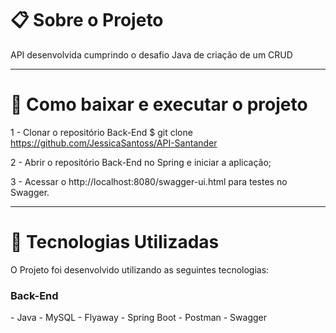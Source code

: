 # 📋 Sobre o Projeto
API desenvolvida cumprindo o desafio Java de criação de um CRUD

---
# 📁 Como baixar e executar o projeto 
1 - Clonar o repositório Back-End
$ git clone https://github.com/JessicaSantoss/API-Santander

2 - Abrir o repositório Back-End no Spring e iniciar a aplicação;

3 - Acessar o http://localhost:8080/swagger-ui.html para testes no Swagger. 

---

# 🚀 Tecnologias Utilizadas

O Projeto foi desenvolvido utilizando as seguintes tecnologias:

<h3> Back-End </h3>
- Java
- MySQL
- Flyaway
- Spring Boot
- Postman
- Swagger

